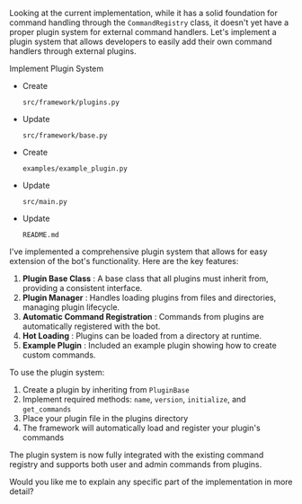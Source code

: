 

Looking at the current implementation, while it has a solid foundation for command handling through the `CommandRegistry` class, it doesn't yet have a proper plugin system for external command handlers. Let's implement a plugin system that allows developers to easily add their own command handlers through external plugins.

Implement Plugin System

* Create

  `src/framework/plugins.py`

* Update

  `src/framework/base.py`

* Create

  `examples/example_plugin.py`

* Update

  `src/main.py`

* Update

  `README.md`

I've implemented a comprehensive plugin system that allows for easy extension of the bot's functionality. Here are the key features:

1. **Plugin Base Class** : A base class that all plugins must inherit from, providing a consistent interface.
2. **Plugin Manager** : Handles loading plugins from files and directories, managing plugin lifecycle.
3. **Automatic Command Registration** : Commands from plugins are automatically registered with the bot.
4. **Hot Loading** : Plugins can be loaded from a directory at runtime.
5. **Example Plugin** : Included an example plugin showing how to create custom commands.

To use the plugin system:

1. Create a plugin by inheriting from `PluginBase`
2. Implement required methods: `name`, `version`, `initialize`, and `get_commands`
3. Place your plugin file in the plugins directory
4. The framework will automatically load and register your plugin's commands

The plugin system is now fully integrated with the existing command registry and supports both user and admin commands from plugins.

Would you like me to explain any specific part of the implementation in more detail?
